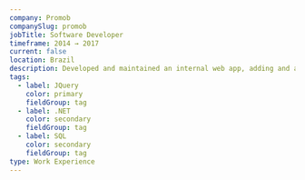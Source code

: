 ```yaml
---
company: Promob
companySlug: promob
jobTitle: Software Developer
timeframe: 2014 → 2017
current: false
location: Brazil
description: Developed and maintained an internal web app, adding and adapting features to the business needs. Built several APIs used by other dev teams, and integrated them with 3rd-party services.
tags:
  - label: JQuery
    color: primary
    fieldGroup: tag
  - label: .NET
    color: secondary
    fieldGroup: tag
  - label: SQL
    color: secondary
    fieldGroup: tag
type: Work Experience
---
```

